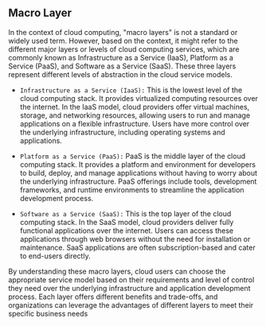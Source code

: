 ## Macro Layer
In the context of cloud computing, "macro layers" is not a standard or widely used term. However, based on the context, it might refer to the different major layers or levels of cloud computing services, which are commonly known as Infrastructure as a Service (IaaS), Platform as a Service (PaaS), and Software as a Service (SaaS). These three layers represent different levels of abstraction in the cloud service models.

+ `Infrastructure as a Service (IaaS):` This is the lowest level of the cloud computing stack. It provides virtualized computing resources over the internet. In the IaaS model, cloud providers offer virtual machines, storage, and networking resources, allowing users to run and manage applications on a flexible infrastructure. Users have more control over the underlying infrastructure, including operating systems and applications.

+ `Platform as a Service (PaaS):` PaaS is the middle layer of the cloud computing stack. It provides a platform and environment for developers to build, deploy, and manage applications without having to worry about the underlying infrastructure. PaaS offerings include tools, development frameworks, and runtime environments to streamline the application development process.

+ `Software as a Service (SaaS):` This is the top layer of the cloud computing stack. In the SaaS model, cloud providers deliver fully functional applications over the internet. Users can access these applications through web browsers without the need for installation or maintenance. SaaS applications are often subscription-based and cater to end-users directly.

By understanding these macro layers, cloud users can choose the appropriate service model based on their requirements and level of control they need over the underlying infrastructure and application development process. Each layer offers different benefits and trade-offs, and organizations can leverage the advantages of different layers to meet their specific business needs
